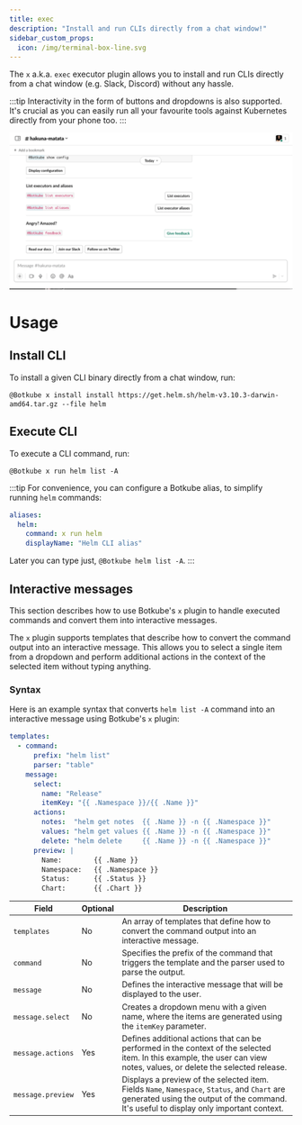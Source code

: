 ```yaml
---
title: exec
description: "Install and run CLIs directly from a chat window!"
sidebar_custom_props: 
  icon: /img/terminal-box-line.svg
---
```


The `x` a.k.a. `exec` executor plugin allows you to install and run CLIs directly from a chat window (e.g. Slack, Discord) without any hassle. 

:::tip
Interactivity in the form of buttons and dropdowns is also supported. It's crucial as you can easily run all your favourite tools against Kubernetes directly from your phone too.
:::

![x-demo](../assets/demo-x.gif)

# Usage

## Install CLI

To install a given CLI binary directly from a chat window, run:

```
@Botkube x install install https://get.helm.sh/helm-v3.10.3-darwin-amd64.tar.gz --file helm
```

## Execute CLI

To execute a CLI command, run:

```
@Botkube x run helm list -A
```

:::tip
For convenience, you can configure a Botkube alias, to simplify running `helm` commands:

```yaml
aliases:
  helm:
    command: x run helm
    displayName: "Helm CLI alias"
```
Later you can type just, `@Botkube helm list -A`.
:::

## Interactive messages

This section describes how to use Botkube's `x` plugin to handle executed commands and convert them into interactive messages.

The `x` plugin supports templates that describe how to convert the command output into an interactive message. This allows you to select a single item from a dropdown and perform additional actions in the context of the selected item without typing anything.

### Syntax

Here is an example syntax that converts `helm list -A` command into an interactive message using Botkube's `x` plugin:

```yaml
templates:
  - command:
      prefix: "helm list"
      parser: "table"
    message:
      select:
        name: "Release"
        itemKey: "{{ .Namespace }}/{{ .Name }}"
      actions:
        notes:  "helm get notes  {{ .Name }} -n {{ .Namespace }}"
        values: "helm get values {{ .Name }} -n {{ .Namespace }}"
        delete: "helm delete     {{ .Name }} -n {{ .Namespace }}"
      preview: |
        Name:        {{ .Name }}
        Namespace:   {{ .Namespace }}
        Status:      {{ .Status }}
        Chart:       {{ .Chart }}
```


| Field             | Optional | Description                                                                                                                                                                              |
|-------------------|----------|------------------------------------------------------------------------------------------------------------------------------------------------------------------------------------------|
| `templates`       | No       | An array of templates that define how to convert the command output into an interactive message.                                                                                         |
| `command`         | No       | Specifies the prefix of the command that triggers the template and the parser used to parse the output.                                                                                  |
| `message`         | No       | Defines the interactive message that will be displayed to the user.                                                                                                                      |
| `message.select`  | No       | Creates a dropdown menu with a given name, where the items are generated using the `itemKey` parameter.                                                                                  |
| `message.actions` | Yes      | Defines additional actions that can be performed in the context of the selected item. In this example, the user can view notes, values, or delete the selected release.                  |
| `message.preview` | Yes      | Displays a preview of the selected item. Fields `Name`, `Namespace`, `Status`, and `Chart` are generated using the output of the command. It's useful to display only important context. |
